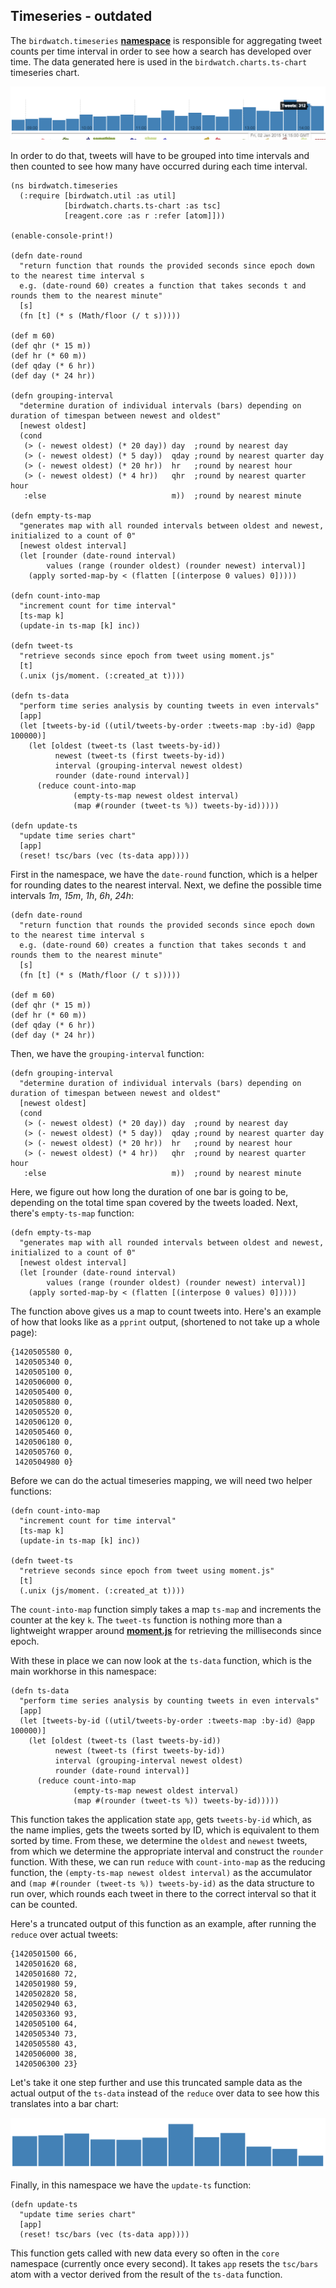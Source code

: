 ## Timeseries - outdated

The ````birdwatch.timeseries```` **[namespace](https://github.com/matthiasn/BirdWatch/blob/3dd9d15a43db05c107001338c5ab0e4ef2730c83/Clojure-Websockets/MainApp/src/cljs/birdwatch/timeseries.cljs)** is responsible for aggregating tweet counts per time interval in order to see how a search has developed over time. The data generated here is used in the ````birdwatch.charts.ts-chart```` timeseries chart.

![Timeseries Chart](images/ts_chart.png)

In order to do that, tweets will have to be grouped into time intervals and then counted to see how many have occurred during each time interval.

~~~
(ns birdwatch.timeseries
  (:require [birdwatch.util :as util]
            [birdwatch.charts.ts-chart :as tsc]
            [reagent.core :as r :refer [atom]]))

(enable-console-print!)

(defn date-round
  "return function that rounds the provided seconds since epoch down to the nearest time interval s
  e.g. (date-round 60) creates a function that takes seconds t and rounds them to the nearest minute"
  [s]
  (fn [t] (* s (Math/floor (/ t s)))))

(def m 60)
(def qhr (* 15 m))
(def hr (* 60 m))
(def qday (* 6 hr))
(def day (* 24 hr))

(defn grouping-interval
  "determine duration of individual intervals (bars) depending on duration of timespan between newest and oldest"
  [newest oldest]
  (cond
   (> (- newest oldest) (* 20 day)) day  ;round by nearest day
   (> (- newest oldest) (* 5 day))  qday ;round by nearest quarter day
   (> (- newest oldest) (* 20 hr))  hr   ;round by nearest hour
   (> (- newest oldest) (* 4 hr))   qhr  ;round by nearest quarter hour
   :else                            m))  ;round by nearest minute

(defn empty-ts-map
  "generates map with all rounded intervals between oldest and newest, initialized to a count of 0"
  [newest oldest interval]
  (let [rounder (date-round interval)
        values (range (rounder oldest) (rounder newest) interval)]
    (apply sorted-map-by < (flatten [(interpose 0 values) 0]))))

(defn count-into-map
  "increment count for time interval"
  [ts-map k]
  (update-in ts-map [k] inc))

(defn tweet-ts
  "retrieve seconds since epoch from tweet using moment.js"
  [t]
  (.unix (js/moment. (:created_at t))))

(defn ts-data
  "perform time series analysis by counting tweets in even intervals"
  [app]
  (let [tweets-by-id ((util/tweets-by-order :tweets-map :by-id) @app 100000)]
    (let [oldest (tweet-ts (last tweets-by-id))
          newest (tweet-ts (first tweets-by-id))
          interval (grouping-interval newest oldest)
          rounder (date-round interval)]
      (reduce count-into-map
              (empty-ts-map newest oldest interval)
              (map #(rounder (tweet-ts %)) tweets-by-id)))))

(defn update-ts
  "update time series chart"
  [app]
  (reset! tsc/bars (vec (ts-data app))))
~~~

First in the namespace, we have the ````date-round```` function, which is a helper for rounding dates to the nearest interval. Next, we define the possible time intervals _1m_, _15m_, _1h_, _6h_, _24h_:

~~~
(defn date-round
  "return function that rounds the provided seconds since epoch down to the nearest time interval s
  e.g. (date-round 60) creates a function that takes seconds t and rounds them to the nearest minute"
  [s]
  (fn [t] (* s (Math/floor (/ t s)))))

(def m 60)
(def qhr (* 15 m))
(def hr (* 60 m))
(def qday (* 6 hr))
(def day (* 24 hr))
~~~

Then, we have the ````grouping-interval```` function:

~~~
(defn grouping-interval
  "determine duration of individual intervals (bars) depending on duration of timespan between newest and oldest"
  [newest oldest]
  (cond
   (> (- newest oldest) (* 20 day)) day  ;round by nearest day
   (> (- newest oldest) (* 5 day))  qday ;round by nearest quarter day
   (> (- newest oldest) (* 20 hr))  hr   ;round by nearest hour
   (> (- newest oldest) (* 4 hr))   qhr  ;round by nearest quarter hour
   :else                            m))  ;round by nearest minute
~~~

Here, we figure out how long the duration of one bar is going to be, depending on the total time span covered by the tweets loaded. Next, there's ````empty-ts-map```` function:

~~~
(defn empty-ts-map
  "generates map with all rounded intervals between oldest and newest, initialized to a count of 0"
  [newest oldest interval]
  (let [rounder (date-round interval)
        values (range (rounder oldest) (rounder newest) interval)]
    (apply sorted-map-by < (flatten [(interpose 0 values) 0]))))
~~~

The function above gives us a map to count tweets into. Here's an example of how that looks like as a ````pprint```` output, (shortened to not take up a whole page):

~~~
{1420505580 0,
 1420505340 0,
 1420505100 0,
 1420506000 0,
 1420505400 0,
 1420505880 0,
 1420505520 0,
 1420506120 0,
 1420505460 0,
 1420506180 0,
 1420505760 0,
 1420504980 0}
~~~

Before we can do the actual timeseries mapping, we will need two helper functions:

~~~
(defn count-into-map
  "increment count for time interval"
  [ts-map k]
  (update-in ts-map [k] inc))

(defn tweet-ts
  "retrieve seconds since epoch from tweet using moment.js"
  [t]
  (.unix (js/moment. (:created_at t))))
~~~

The ````count-into-map```` function simply takes a map ````ts-map```` and increments the counter at the key ````k````. The ````tweet-ts```` function is nothing more than a lightweight wrapper around **[moment.js](http://momentjs.com)** for retrieving the milliseconds since epoch. 

With these in place we can now look at the ````ts-data```` function, which is the main workhorse in this namespace:

~~~
(defn ts-data
  "perform time series analysis by counting tweets in even intervals"
  [app]
  (let [tweets-by-id ((util/tweets-by-order :tweets-map :by-id) @app 100000)]
    (let [oldest (tweet-ts (last tweets-by-id))
          newest (tweet-ts (first tweets-by-id))
          interval (grouping-interval newest oldest)
          rounder (date-round interval)]
      (reduce count-into-map
              (empty-ts-map newest oldest interval)
              (map #(rounder (tweet-ts %)) tweets-by-id)))))
~~~

This function takes the application state ````app````, gets ````tweets-by-id```` which, as the name implies, gets the tweets sorted by ID, which is equivalent to them sorted by time. From these, we determine the ````oldest```` and ````newest```` tweets, from which we determine the appropriate interval and construct the ````rounder```` function. With these, we can run ````reduce```` with ````count-into-map```` as the reducing function, the ````(empty-ts-map newest oldest interval)```` as the accumulator and ````(map #(rounder (tweet-ts %)) tweets-by-id)```` as the data structure to run over, which rounds each tweet in there to the correct interval so that it can be counted.

Here's a truncated output of this function as an example, after running the ````reduce```` over actual tweets:

~~~
{1420501500 66,
 1420501620 68,
 1420501680 72,
 1420501980 59,
 1420502820 58,
 1420502940 63,
 1420503360 93,
 1420505100 64,
 1420505340 73,
 1420505580 43,
 1420506000 38,
 1420506300 23}
~~~

Let's take it one step further and use this truncated sample data as the actual output of the ````ts-data```` instead of the ````reduce```` over data to see how this translates into a bar chart:

![Timeseries Chart with Example Data](images/ts-example.png)

Finally, in this namespace we have the ````update-ts```` function:

~~~
(defn update-ts
  "update time series chart"
  [app]
  (reset! tsc/bars (vec (ts-data app))))
~~~

This function gets called with new data every so often in the ````core```` namespace (currently once every second). It takes ````app```` resets the ````tsc/bars```` atom with a vector derived from the result of the ````ts-data```` function.
